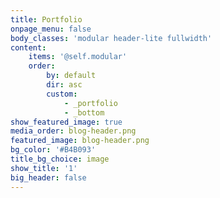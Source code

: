 ```yaml
---
title: Portfolio
onpage_menu: false
body_classes: 'modular header-lite fullwidth'
content:
    items: '@self.modular'
    order:
        by: default
        dir: asc
        custom:
            - _portfolio
            - _bottom
show_featured_image: true
media_order: blog-header.png
featured_image: blog-header.png
bg_color: '#B4B093'
title_bg_choice: image
show_title: '1'
big_header: false
---
```


